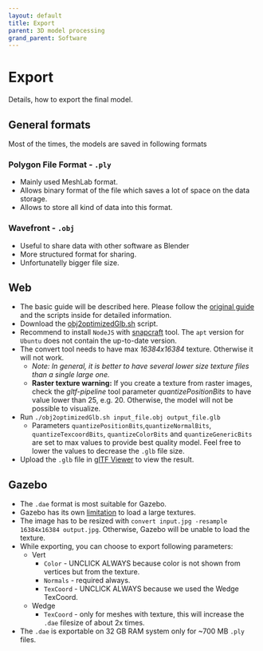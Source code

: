 ```yaml
---
layout: default
title: Export
parent: 3D model processing
grand_parent: Software
---
```


# Export
Details, how to export the final model.

## General formats
Most of the times, the models are saved in following formats

### Polygon File Format - `.ply`
* Mainly used MeshLab format.
* Allows binary format of the file which saves a lot of space on the data storage.
* Allows to store all kind of data into this format.

### Wavefront - `.obj`
* Useful to share data with other software as Blender
* More structured format for sharing.
* Unfortunatelly bigger file size. 

## Web
* The basic guide will be described here. Please follow the [original guide](https://mrs.felk.cvut.cz/gitlab/bednaj14/meshlab/blob/master/modely_report.pdf) and the scripts inside for detailed information.  
* Download the [obj2optimizedGlb.sh](https://mrs.felk.cvut.cz/gitlab/bednaj14/meshlab/blob/master/obj2optimizedGlb.sh) script.
* Recommend to install `NodeJS` with [snapcraft](https://snapcraft.io/node) tool. The `apt` version for `Ubuntu` does not contain the up-to-date version.
* The convert tool needs to have max *16384x16384* texture. Otherwise it will not work.
  * *Note: In general, it is better to have several lower size texture files than a single large one.*
  * **Raster texture warning:** If you create a texture from raster images, check the *gltf-pipeline* tool parameter *quantizePositionBits* to have value lower than 25, e.g. 20. Otherwise, the model will not be possible to visualize. 
* Run `./obj2optimizedGlb.sh input_file.obj output_file.glb`
  * Parameters `quantizePositionBits`,`quantizeNormalBits`, `quantizeTexcoordBits`, `quantizeColorBits` and `quantizeGenericBits` are set to max values to provide best quality model. Feel free to lower the values to decrease the `.glb` file size.    
* Upload the `.glb` file in [glTF Viewer](https://gltf-viewer.donmccurdy.com/) to view the result. 

## Gazebo
* The `.dae` format is most suitable for Gazebo.
* Gazebo has its own [limitation](https://answers.gazebosim.org//question/1331/solved-jpeg-file-make-gazebo-die/) to load a large textures.
* The image has to be resized with `convert input.jpg -resample 16384x16384 output.jpg`. Otherwise, Gazebo will be unable to load the texture.
* While exporting, you can choose to export following parameters:
    * Vert
        * `Color` - UNCLICK ALWAYS because color is not shown from vertices but from the texture.
        * `Normals` - required always.
        * `TexCoord` - UNCLICK ALWAYS because we used the Wedge TexCoord.
    * Wedge
        - `TexCoord` - only for meshes with texture, this will increase the `.dae` filesize of about 2x times.
* The `.dae` is exportable on 32 GB RAM system only for ~700 MB `.ply` files.
